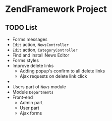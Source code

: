 ZendFramework Project
=======================

TODO List
------------
+ Forms messages
+ `Edit` action, `NewsController`
+ `Edit` action, `CategoryController`
+ Find and install News Editor
+ Forms styles
+ Improve delete links
  + Adding popup's confirm to all delete links
  + Ajax requests on delete link click
+ 
+ Users part of `News` module
+ Module `Departments`
+ Front-end
  + Admin part
  + User part
  + Ajax forms